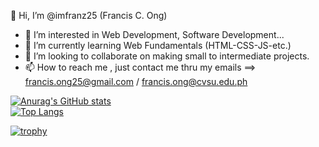 👋 Hi, I’m @imfranz25 (Francis C. Ong)
- 👀 I’m interested in Web Development, Software Development...
- 🌱 I’m currently learning Web Fundamentals (HTML-CSS-JS-etc.)
- 💞️ I’m looking to collaborate on making small to intermediate projects.
- 📫 How to reach me , just contact me thru my emails ==> francis.ong25@gmail.com / francis.ong@cvsu.edu.ph

<!---
imfranz25/imfranz25 is a ✨ special ✨ repository because its `README.md` (this file) appears on your GitHub profile.
You can click the Preview link to take a look at your changes.
--->

[![Anurag's GitHub stats](https://github-readme-stats.vercel.app/api?username=imfranz25)](https://github.com/anuraghazra/github-readme-stats) <br/>
[![Top Langs](https://github-readme-stats.vercel.app/api/top-langs/?username=imfranz25&layout=compact)](https://github.com/anuraghazra/github-readme-stats)


[![trophy](https://github-profile-trophy.vercel.app/?username=imfranz25)](https://github.com/ryo-ma/github-profile-trophy)
